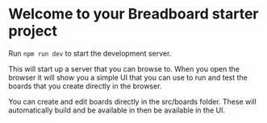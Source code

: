 # Welcome to your Breadboard starter project

Run `npm run dev` to start the development server.

This will start up a server that you can browse to. When you open the browser it will show you a simple UI that you can use to run and test the boards that you create directly in the browser.

You can create and edit boards directly in the src/boards folder. These will automatically build and be available in then be available in the UI.
